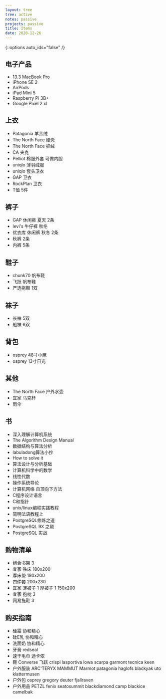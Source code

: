 ```yaml
---
layout: tree
tree: active
notes: passive
projects: passive
title: Items
date: 2020-12-26
---
```



{::options auto_ids="false" /}


## 电子产品
* 13.3 MacBook Pro
* iPhone SE 2
* AirPods
* iPad Mini 5
* Raspberry Pi 3B+
* Google Pixel 2 xl

## 上衣
* Patagonia 羊羔绒
* The North Face 硬壳
* The North Face 抓绒
* CA 夹克
* Pelliot 棉服外套 可做内胆
* uniqlo 薄羽绒服
* uniqlo 套头卫衣
* GAP 卫衣
* RockPlan 卫衣
* T恤 5件

## 裤子
* GAP 休闲裤 夏天 2条
* levi's 牛仔裤 秋冬
* 优衣库 休闲裤 秋冬 2条
* 秋裤 2条
* 内裤 5条

## 鞋子
* chunk70 帆布鞋
* 飞跃 帆布鞋
* 严选拖鞋 1双

## 袜子
* 长袜 5双
* 船袜 6双

## 背包
* osprey 48寸小鹰
* osprey 13寸日光

## 其他
* The North Face 户外水壶
* 宜家 马克杯
* 雨伞

## 书
* 深入理解计算机系统
* The Algorithm Design Manual
* 数据结构与算法分析
* labuladong算法小抄
* How to solve it
* 算法设计与分析基础
* 计算机科学中的数学
* 线性代数
* 操作系统导论
* 计算机网络 自顶向下方法
* C程序设计语言
* C和指针
* unix/linux编程实践教程
* 简明法语教程上
* PostgreSQL修炼之道
* PostgreSQL 9X 之颠
* PostgreSQL 实战

## 购物清单
* 组合书架 3
* 宜家 铁床 180x200
* 厚床垫 180x200
* 四件套 200x230
* 宜家 薄被子 1 厚被子 1 150x200
* 宜家 抱枕 3
* 网易拖鞋 3

## 购买指南
* 硅霜 协和精心
* 硅E乳 协和精心
* 洗面奶 协和精心
* 牙膏 redseal
* 速干毛巾 迪卡侬
* 鞋 Converse 飞跃 crispi lasportiva lowa scarpa garmont tecnica keen
* 户外服装 ARC'TERYX MAMMUT Marmot patagonia haglofs blackyak uto klattermusen
* 户外包 osprey gregory deuter fjallraven
* 户外用品 PETZL fenix seatosummit blackdiamond camp blackice camelbak

